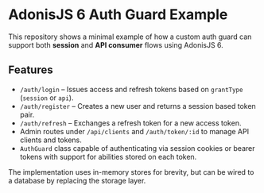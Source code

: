 # AdonisJS 6 Auth Guard Example

This repository shows a minimal example of how a custom auth guard can support both **session** and **API consumer** flows using AdonisJS 6.

## Features

- `/auth/login` – Issues access and refresh tokens based on `grantType` (`session` or `api`).
- `/auth/register` – Creates a new user and returns a session based token pair.
- `/auth/refresh` – Exchanges a refresh token for a new access token.
- Admin routes under `/api/clients` and `/auth/token/:id` to manage API clients and tokens.
- `AuthGuard` class capable of authenticating via session cookies or bearer tokens with support for abilities stored on each token.

The implementation uses in-memory stores for brevity, but can be wired to a database by replacing the storage layer.
